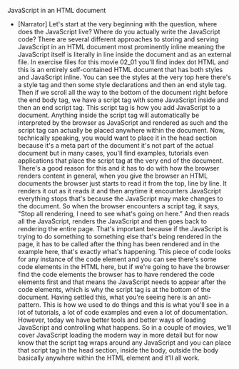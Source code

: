 JavaScript in an HTML document
- [Narrator] Let's start at the very beginning with the question, where does the JavaScript live? Where do you actually write the JavaScript code? There are several different approaches to storing and serving JavaScript in an HTML document most prominently inline meaning the JavaScript itself is literally in line inside the document and as an external file. In exercise files for this movie 02_01 you'll find index dot HTML and this is an entirely self-contained HTML document that has both styles and JavaScript inline. You can see the styles at the very top here there's a style tag and then some style declarations and then an end style tag. Then if we scroll all the way to the bottom of the document right before the end body tag, we have a script tag with some JavaScript inside and then an end script tag. This script tag is how you add JavaScript to a document. Anything inside the script tag will automatically be interpreted by the browser as JavaScript and rendered as such and the script tag can actually be placed anywhere within the document. Now, technically speaking, you would want to place it in the head section because it's a meta part of the document it's not part of the actual document but in many cases, you'll find examples, tutorials even applications that place the script tag at the very end of the document. There's a good reason for this and it has to do with how the browser renders content in general, when you give the browser an HTML documents the browser just starts to read it from the top, line by line. It renders it out as it reads it and then anytime it encounters JavaScript everything stops that's because the JavaScript may make changes to the document. So when the browser encounters a script tag, it says, "Stop all rendering, I need to see what's going on here." And then reads all the JavaScript, renders the JavaScript and then goes back to rendering the entire page. That's important because if the JavaScript is trying to do something to something else that's being rendered in the page, it has to be called after the thing has been rendered and in the example here, that's exactly what's happening. This piece of code looks for any instance of the code element and you can see there's some code elements in the HTML here, but if we're going to have the browser find the code elements the browser has to have rendered the code elements first and that means the JavaScript needs to appear after the code elements, which is why the script tag is at the bottom of the document. Having settled this, what you're seeing here is an anti-pattern. This is how we used to do things and this is what you'll see in a lot of tutorials, a lot of code examples and even a lot of documentation. However, today we have better tools and better ways of loading JavaScript and controlling what happens. So in a couple of movies, we'll cover JavaScript loading the modern way in more detail but for now know that the script tag wraps around any JavaScript and you can place that script tag in the head section, inside the body, outside the body basically anywhere within the HTML element and it'll all work.